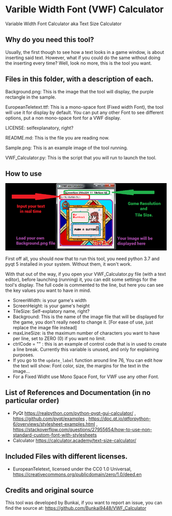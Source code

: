 # Varible Width Font (VWF) Calculator
Variable Width Font Calculator aka Text Size Calculator

## Why do you need this tool?
Usually, the first though to see how a text looks in a game window, is about inserting said text. However, what if you could do the same without doing the inserting every time? Well, look no more, this is the tool you want.


## Files in this folder, with a description of each.

Background.png: This is the image that the tool will display, the purple rectangle in the sample.

EuropeanTeletext.ttf: This is a mono-space font (Fixed width Font), the tool will use it for display by default. You can put any other Font to see different options, put a non mono-space font for a VWF display.

LICENSE: selfexplanatory, right?

README.md: This is the file you are reading now.

Sample.png: This is an example image of the tool running.

VWF_Calculator.py: This is the script that you will run to launch the tool.

## How to use
![Display Sample](https://github.com/Bunkai9448/VWF_Calculator/blob/main/Sample.png)

First off all, you should now that to run this tool, you need python 3.7 and pyqt 5 installed in your system. Without them, it won't work.

With that out of the way, if you open your 
VWF_Calculator.py file (with a text editor), before launching (running) it, you can edit some settings for the tool's display. The full code is commented to the line, but here you can see the key values you want to have in mind.

- ScreenWidth: is your game's width
- ScreenHeight: is your game's height
- TileSize: Self-explatory name, right?
- Background: This is the name of the image file that will be displayed for the game, you don't really need to change it. [For ease of use, just replace the image file instead]
-	maxLineSize: is the maximum number of characters you want to have per line, set to ZERO (0) if you want no limit.
- ctrlCode = "<NL>" : this is an example of control code that is in used to create a line break. Currently this variable is unused, and only for explaining purposes.
- If you go to the `update_label` function around line 76, You can edit how the text will show: Font color, size, the margins for the text in the image... 
- For a Fixed Widht use Mono Space Font, for VWF use any other Font.

## List of References and Documentation (in no particular order)
- PyQt https://realpython.com/python-pyqt-gui-calculator/ , https://github.com/pyqt/examples , https://doc.qt.io/qtforpython-6/overviews/stylesheet-examples.html , https://stackoverflow.com/questions/27955654/how-to-use-non-standard-custom-font-with-stylesheets
- Calculator https://calculator.academy/text-size-calculator/

## Included Files with different licenses.
- EuropeanTeletext, licensed under the CC0 1.0 Universal, https://creativecommons.org/publicdomain/zero/1.0/deed.en

## Credits and original source

This tool was developed by Bunkai, if you want to report an issue, you can find the source at: https://github.com/Bunkai9448/VWF_Calculator
